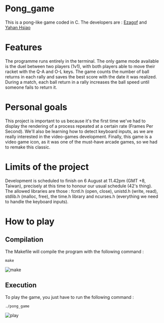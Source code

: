 # Pong_game
This is a pong-like game coded in C. The developers are : [Ezagof](https://github.com/Ezagof) and [Yahan Hsiao](https://github.com/hollyhsiaohaha)

# Features 
The programme runs entirely in the terminal. The only game mode available is the
duel between two players (1v1), with both players able to move their racket with
the Q-A and O-L keys. The game counts the number of ball returns in each rally and
saves the best score with the date it was realized. During a match, each ball
return in a rally increases the ball speed until someone fails to return it.

# Personal goals
This project is important to us because it's the first time we've had to display
the rendering of a process repeated at a certain rate (Frames Per Second). We'll
also be learning how to detect keyboard inputs, as we are really interested in the
video-games development. Finally, this game is a video game icon, as it was one of
the must-have arcade games, so we had to remake this classic.

# Limits of the project
Development is scheduled to finish on 6 August at 11.42pm (GMT +8, Taiwan),
precisely at this time to honour our usual schedule (42's thing).
The allowed libraries are those : fcntl.h (open, close), unistd.h (write, read),
stdlib.h (malloc, free), the time.h library and ncurses.h (everything we need to
handle the keyboard inputs).

# How to play

## Compilation

The Makefile will compile the program with the following command :

```make```

![make](./materials/make.gif)

## Execution

To play the game, you just have to run the following command :

```./pong_game```

![play](./materials/play.gif)